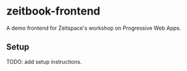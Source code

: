 # zeitbook-frontend

A demo frontend for Zeitspace's workshop on Progressive Web Apps.

## Setup

TODO: add setup instructions.

